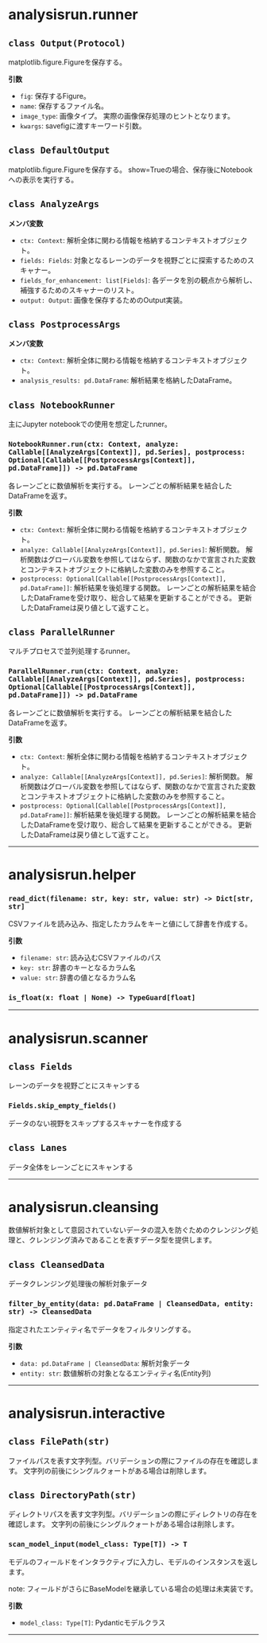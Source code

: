 # analysisrun.runner

## `class Output(Protocol)`

matplotlib.figure.Figureを保存する。

**引数**
- `fig`: 保存するFigure。
- `name`: 保存するファイル名。
- `image_type`: 画像タイプ。 実際の画像保存処理のヒントとなります。
- `kwargs`: savefigに渡すキーワード引数。

## `class DefaultOutput`

matplotlib.figure.Figureを保存する。
show=Trueの場合、保存後にNotebookへの表示を実行する。

## `class AnalyzeArgs`

**メンバ変数**

- `ctx: Context`: 解析全体に関わる情報を格納するコンテキストオブジェクト。
- `fields: Fields`: 対象となるレーンのデータを視野ごとに探索するためのスキャナー。
- `fields_for_enhancement: list[Fields]`: 各データを別の観点から解析し、補強するためのスキャナーのリスト。
- `output: Output`: 画像を保存するためのOutput実装。

## `class PostprocessArgs`

**メンバ変数**

- `ctx: Context`: 解析全体に関わる情報を格納するコンテキストオブジェクト。
- `analysis_results: pd.DataFrame`: 解析結果を格納したDataFrame。

## `class NotebookRunner`

主にJupyter notebookでの使用を想定したrunner。

### `NotebookRunner.run(ctx: Context, analyze: Callable[[AnalyzeArgs[Context]], pd.Series], postprocess: Optional[Callable[[PostprocessArgs[Context]], pd.DataFrame]]) -> pd.DataFrame`

各レーンごとに数値解析を実行する。
レーンごとの解析結果を結合したDataFrameを返す。

**引数**
- `ctx: Context`: 解析全体に関わる情報を格納するコンテキストオブジェクト。
- `analyze: Callable[[AnalyzeArgs[Context]], pd.Series]`: 解析関数。 解析関数はグローバル変数を参照してはならず、関数のなかで宣言された変数とコンテキストオブジェクトに格納した変数のみを参照すること。
- `postprocess: Optional[Callable[[PostprocessArgs[Context]], pd.DataFrame]]`: 解析結果を後処理する関数。 レーンごとの解析結果を結合したDataFrameを受け取り、総合して結果を更新することができる。 更新したDataFrameは戻り値として返すこと。

## `class ParallelRunner`

マルチプロセスで並列処理するrunner。

### `ParallelRunner.run(ctx: Context, analyze: Callable[[AnalyzeArgs[Context]], pd.Series], postprocess: Optional[Callable[[PostprocessArgs[Context]], pd.DataFrame]]) -> pd.DataFrame`

各レーンごとに数値解析を実行する。
レーンごとの解析結果を結合したDataFrameを返す。

**引数**
- `ctx: Context`: 解析全体に関わる情報を格納するコンテキストオブジェクト。
- `analyze: Callable[[AnalyzeArgs[Context]], pd.Series]`: 解析関数。 解析関数はグローバル変数を参照してはならず、関数のなかで宣言された変数とコンテキストオブジェクトに格納した変数のみを参照すること。
- `postprocess: Optional[Callable[[PostprocessArgs[Context]], pd.DataFrame]]`: 解析結果を後処理する関数。 レーンごとの解析結果を結合したDataFrameを受け取り、総合して結果を更新することができる。 更新したDataFrameは戻り値として返すこと。

---

# analysisrun.helper

### `read_dict(filename: str, key: str, value: str) -> Dict[str, str]`

CSVファイルを読み込み、指定したカラムをキーと値にして辞書を作成する。

**引数**
- `filename: str`: 読み込むCSVファイルのパス
- `key: str`: 辞書のキーとなるカラム名
- `value: str`: 辞書の値となるカラム名

### `is_float(x: float | None) -> TypeGuard[float]`

---

# analysisrun.scanner

## `class Fields`

レーンのデータを視野ごとにスキャンする

### `Fields.skip_empty_fields()`

データのない視野をスキップするスキャナーを作成する

## `class Lanes`

データ全体をレーンごとにスキャンする

---

# analysisrun.cleansing

数値解析対象として意図されていないデータの混入を防ぐためのクレンジング処理と、クレンジング済みであることを表すデータ型を提供します。

## `class CleansedData`

データクレンジング処理後の解析対象データ

### `filter_by_entity(data: pd.DataFrame | CleansedData, entity: str) -> CleansedData`

指定されたエンティティ名でデータをフィルタリングする。

**引数**
- `data: pd.DataFrame | CleansedData`: 解析対象データ
- `entity: str`: 数値解析の対象となるエンティティ名(Entity列)

---

# analysisrun.interactive

## `class FilePath(str)`

ファイルパスを表す文字列型。バリデーションの際にファイルの存在を確認します。
文字列の前後にシングルクォートがある場合は削除します。

## `class DirectoryPath(str)`

ディレクトリパスを表す文字列型。バリデーションの際にディレクトリの存在を確認します。
文字列の前後にシングルクォートがある場合は削除します。

### `scan_model_input(model_class: Type[T]) -> T`

モデルのフィールドをインタラクティブに入力し、モデルのインスタンスを返します。

note: フィールドがさらにBaseModelを継承している場合の処理は未実装です。

**引数**
- `model_class: Type[T]`: Pydanticモデルクラス

---

